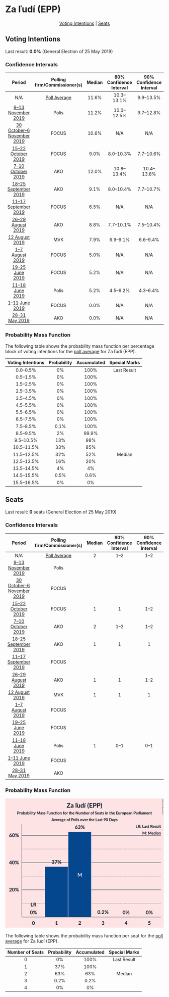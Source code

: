 # Za ľudí (EPP)

<p align="center"><a href="#voting-intentions">Voting Intentions</a> | <a href="#seats">Seats</a></p>

## Voting Intentions

Last result: **0.0%** (General Election of 25 May 2019)

### Confidence Intervals

| Period     | Polling firm/Commissioner(s) | Median | 80% Confidence Interval | 90% Confidence Interval | 95% Confidence Interval | 99% Confidence Interval |
|:----------:|:----------------:|:-----------:|:-----------------------:|:-----------------------:|:-----------------------:|:-----------------------:|
| N/A | [Poll Average](average.html) | 11.6% | 10.3–13.1% | 9.9–13.5% | 9.7–13.9% | 9.1–14.6% |
| [9–13 November 2019](2019-11-13-Polis.html) | Polis | 11.2% | 10.0–12.5% | 9.7–12.8% | 9.4–13.2% | 8.9–13.8% |
| [30 October–6 November 2019](2019-11-06-FOCUS.html) | FOCUS | 10.6% | N/A | N/A | N/A | N/A |
| [15–22 October 2019](2019-10-22-FOCUS.html) | FOCUS | 9.0% | 8.0–10.3% | 7.7–10.6% | 7.4–10.9% | 6.9–11.6% |
| [7–10 October 2019](2019-10-10-AKO.html) | AKO | 12.0% | 10.8–13.4% | 10.4–13.8% | 10.1–14.2% | 9.6–14.9% |
| [18–25 September 2019](2019-09-25-AKO.html) | AKO | 9.1% | 8.0–10.4% | 7.7–10.7% | 7.5–11.1% | 7.0–11.7% |
| [11–17 September 2019](2019-09-17-FOCUS.html) | FOCUS | 6.5% | N/A | N/A | N/A | N/A |
| [26–29 August 2019](2019-08-29-AKO.html) | AKO | 8.8% | 7.7–10.1% | 7.5–10.4% | 7.2–10.7% | 6.7–11.4% |
| [12 August 2019](2019-08-12-MVK.html) | MVK | 7.9% | 6.9–9.1% | 6.6–9.4% | 6.4–9.7% | 5.9–10.3% |
| [1–7 August 2019](2019-08-07-FOCUS.html) | FOCUS | 5.0% | N/A | N/A | N/A | N/A |
| [19–25 June 2019](2019-06-25-FOCUS.html) | FOCUS | 5.2% | N/A | N/A | N/A | N/A |
| [11–18 June 2019](2019-06-18-Polis.html) | Polis | 5.2% | 4.5–6.2% | 4.3–6.4% | 4.1–6.7% | 3.8–7.1% |
| [1–11 June 2019](2019-06-11-FOCUS.html) | FOCUS | 0.0% | N/A | N/A | N/A | N/A |
| [28–31 May 2019](2019-05-31-AKO.html) | AKO | 0.0% | N/A | N/A | N/A | N/A |

### Probability Mass Function

The following table shows the probability mass function per percentage block of voting intentions for the [poll average](average.html) for Za ľudí (EPP).

| Voting Intentions | Probability | Accumulated | Special Marks |
|:-----------------:|:-----------:|:-----------:|:-------------:|
| 0.0–0.5% | 0% | 100% | Last Result |
| 0.5–1.5% | 0% | 100% |  |
| 1.5–2.5% | 0% | 100% |  |
| 2.5–3.5% | 0% | 100% |  |
| 3.5–4.5% | 0% | 100% |  |
| 4.5–5.5% | 0% | 100% |  |
| 5.5–6.5% | 0% | 100% |  |
| 6.5–7.5% | 0% | 100% |  |
| 7.5–8.5% | 0.1% | 100% |  |
| 8.5–9.5% | 2% | 99.9% |  |
| 9.5–10.5% | 13% | 98% |  |
| 10.5–11.5% | 33% | 85% |  |
| 11.5–12.5% | 32% | 52% | Median |
| 12.5–13.5% | 16% | 20% |  |
| 13.5–14.5% | 4% | 4% |  |
| 14.5–15.5% | 0.5% | 0.6% |  |
| 15.5–16.5% | 0% | 0% |  |


## Seats

Last result: **0** seats (General Election of 25 May 2019)

### Confidence Intervals

| Period     | Polling firm/Commissioner(s) | Median | 80% Confidence Interval | 90% Confidence Interval | 95% Confidence Interval | 99% Confidence Interval |
|:----------:|:----------------:|:------:|:-----------------------:|:-----------------------:|:-----------------------:|:-----------------------:|
| N/A | [Poll Average](average.html) | 2 | 1–2 | 1–2 | 1–2 | 1–2 |
| [9–13 November 2019](2019-11-13-Polis.html) | Polis |  |  |  |  |  |
| [30 October–6 November 2019](2019-11-06-FOCUS.html) | FOCUS |  |  |  |  |  |
| [15–22 October 2019](2019-10-22-FOCUS.html) | FOCUS | 1 | 1 | 1–2 | 1–2 | 1–2 |
| [7–10 October 2019](2019-10-10-AKO.html) | AKO | 2 | 1–2 | 1–2 | 1–2 | 1–2 |
| [18–25 September 2019](2019-09-25-AKO.html) | AKO | 1 | 1 | 1 | 1 | 1–2 |
| [11–17 September 2019](2019-09-17-FOCUS.html) | FOCUS |  |  |  |  |  |
| [26–29 August 2019](2019-08-29-AKO.html) | AKO | 1 | 1 | 1–2 | 1–2 | 1–2 |
| [12 August 2019](2019-08-12-MVK.html) | MVK | 1 | 1 | 1 | 1–2 | 1–2 |
| [1–7 August 2019](2019-08-07-FOCUS.html) | FOCUS |  |  |  |  |  |
| [19–25 June 2019](2019-06-25-FOCUS.html) | FOCUS |  |  |  |  |  |
| [11–18 June 2019](2019-06-18-Polis.html) | Polis | 1 | 0–1 | 0–1 | 0–1 | 0–1 |
| [1–11 June 2019](2019-06-11-FOCUS.html) | FOCUS |  |  |  |  |  |
| [28–31 May 2019](2019-05-31-AKO.html) | AKO |  |  |  |  |  |

### Probability Mass Function

![Graph with seats probability mass function not yet produced](average-seats-pmf-zaľudíepp.png "Seats Probability Mass Function")

The following table shows the probability mass function per seat for the [poll average](average.html) for Za ľudí (EPP).

| Number of Seats | Probability | Accumulated | Special Marks |
|:---------------:|:-----------:|:-----------:|:-------------:|
| 0 | 0% | 100% | Last Result |
| 1 | 37% | 100% |  |
| 2 | 63% | 63% | Median |
| 3 | 0.2% | 0.2% |  |
| 4 | 0% | 0% |  |


